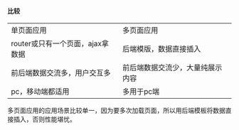 #### 比较

<table>
  <tr>
    <td>单页面应用</td>
    <td>多页面应用</td>
  </tr>
  <tr>
    <td>router或只有一个页面，ajax拿数据</td>
    <td>后端模版，数据直接插入</td>
  </tr>
  <tr>
    <td>前后端数据交流多，用户交互多</td>
    <td>前后端数据交流少，大量纯展示内容</td>
  </tr>
  <tr>
    <td>pc，移动端都适用</td>
    <td>多用于pc端</td>
  </tr>
</table>

多页面应用的应用场景比较单一，因为要多次加载页面，所以用后端模板将数据直接插入，否则性能堪忧。
